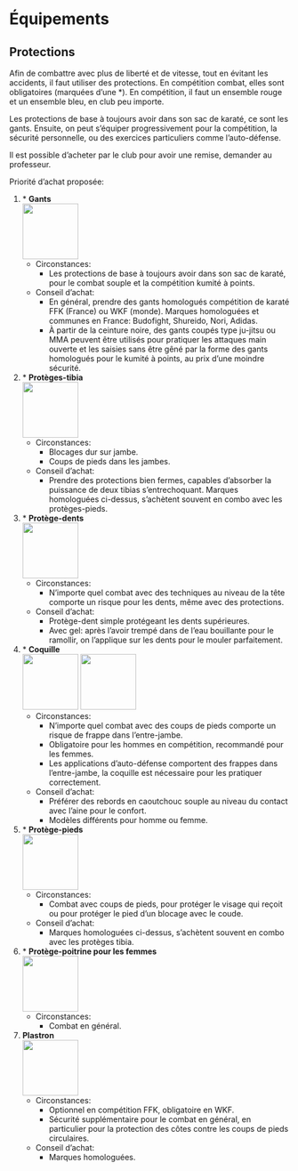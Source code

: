 # Équipements

## Protections

Afin de combattre avec plus de liberté et de vitesse, tout en évitant les accidents, il faut utiliser des protections. 
En compétition combat, elles sont obligatoires (marquées d’une \*). 
En compétition, il faut un ensemble rouge et un ensemble bleu, en club peu importe.

Les protections de base à toujours avoir dans son sac de karaté, ce sont les gants. 
Ensuite, on peut s’équiper progressivement pour la compétition, la sécurité personnelle, ou des exercices particuliers comme l’auto-défense.

Il est possible d’acheter par le club pour avoir une remise, demander au professeur.

Priorité d’achat proposée:

1. \* **Gants**   
    <img src="https://user-images.githubusercontent.com/22459427/206316550-07c4f3e5-c08b-427d-8897-9378adad4aee.png" width=100px>
	- Circonstances:
		- Les protections de base à toujours avoir dans son sac de karaté, pour le combat souple et la compétition kumité à points.
	- Conseil d’achat:
		- En général, prendre des gants homologués compétition de karaté FFK (France) ou WKF (monde). Marques homologuées et communes en France: Budofight, Shureido, Nori, Adidas.
		- À partir de la ceinture noire, des gants coupés type ju-jitsu ou MMA peuvent être utilisés pour pratiquer les attaques main ouverte et les saisies sans être gêné par la forme des gants homologués pour le kumité à points, au prix d’une moindre sécurité.
2. \* **Protèges-tibia**  
   <img src="https://user-images.githubusercontent.com/22459427/206317218-12f57264-4f23-4464-a3cf-b6b6ef089e26.png" width=100px>
	- Circonstances:
		- Blocages dur sur jambe.
		- Coups de pieds dans les jambes.
	- Conseil d’achat:
		- Prendre des protections bien fermes, capables d’absorber la puissance de deux tibias s’entrechoquant. Marques homologuées ci-dessus, s’achètent souvent en combo avec les protèges-pieds.
3. \* **Protège-dents**  
   <img src="https://user-images.githubusercontent.com/22459427/206317527-21524a0e-d79a-4e1e-8b7b-5db39b586a50.png" width=100px>
	- Circonstances:
		- N’importe quel combat avec des techniques au niveau de la tête comporte un risque pour les dents, même avec des protections.
	- Conseil d’achat:
		- Protège-dent simple protégeant les dents supérieures.
		- Avec gel: après l’avoir trempé dans de l’eau bouillante pour le ramollir, on l’applique sur les dents pour le mouler parfaitement.
4. \* **Coquille**  
   <img src="https://user-images.githubusercontent.com/22459427/206317863-250b67e4-7cfa-45ae-8721-2b00d2f2d492.png" height=100px>
   <img src="https://user-images.githubusercontent.com/22459427/206318020-2385ae9f-ebfc-40fc-9714-7219daeb97e7.png" height=100px>
	- Circonstances:
		- N’importe quel combat avec des coups de pieds comporte un risque de frappe dans l’entre-jambe.
		- Obligatoire pour les hommes en compétition, recommandé pour les femmes.
		- Les applications d’auto-défense comportent des frappes dans l’entre-jambe, la coquille est nécessaire pour les pratiquer correctement.
	- Conseil d’achat:
		- Préférer des rebords en caoutchouc souple au niveau du contact avec l’aine pour le confort.
		- Modèles différents pour homme ou femme.
5. \* **Protège-pieds**  
   <img src="https://user-images.githubusercontent.com/22459427/206318336-c4015efc-a43e-481f-9e82-b006ffc36665.png" height=100px>
	- Circonstances:
		- Combat avec coups de pieds, pour protéger le visage qui reçoit ou pour protéger le pied d’un blocage avec le coude.
	- Conseil d’achat:
		- Marques homologuées ci-dessus, s’achètent souvent en combo avec les protèges tibia.
6. \* **Protège-poitrine pour les femmes**  
   <img src="https://user-images.githubusercontent.com/22459427/206318737-4b5d6c84-cf24-4f9d-95f5-75f094e7771e.png" height=100px>
	- Circonstances:
		- Combat en général.
7. **Plastron**  
   <img src="https://user-images.githubusercontent.com/22459427/206319036-9c7625ea-da68-4fe1-bd6a-ab775f18be3b.png" height=100px>
	- Circonstances:
		- Optionnel en compétition FFK, obligatoire en WKF.
		- Sécurité supplémentaire pour le combat en général, en particulier pour la protection des côtes contre les coups de pieds circulaires.
	- Conseil d’achat:
		- Marques homologuées.

